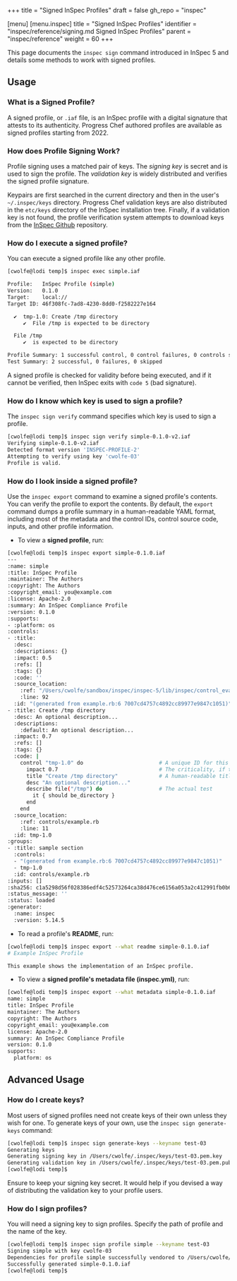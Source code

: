 +++
title = "Signed InSpec Profiles"
draft = false
gh_repo = "inspec"

[menu]
  [menu.inspec]
    title = "Signed InSpec Profiles"
    identifier = "inspec/reference/signing.md Signed InSpec Profiles"
    parent = "inspec/reference"
    weight = 60
+++

This page documents the `inspec sign` command introduced in InSpec 5 and details some methods to work with signed profiles.

## Usage

### What is a Signed Profile?

A signed profile, or `.iaf` file, is an InSpec profile with a digital signature that attests to its authenticity. Progress Chef authored profiles are available as signed profiles starting from 2022.

### How does Profile Signing Work?

Profile signing uses a matched pair of keys. The _signing key_ is secret and is used to sign the profile. The _validation key_ is widely distributed and verifies the signed profile signature.

Keypairs are first searched in the current directory and then in the user's `~/.inspec/keys` directory. Progress Chef validation keys are also distributed in the `etc/keys` directory of the InSpec installation tree. Finally, if a validation key is not found, the profile verification system attempts to download keys from the [InSpec Github](https://github.com/inspec/inspec/tree/main/etc/keys) repository.

### How do I execute a signed profile?

You can execute a signed profile like any other profile.

```bash
[cwolfe@lodi temp]$ inspec exec simple.iaf

Profile:   InSpec Profile (simple)
Version:   0.1.0
Target:    local://
Target ID: 46f308fc-7ad8-4230-8dd0-f2582227e164

  ✔  tmp-1.0: Create /tmp directory
     ✔  File /tmp is expected to be directory

  File /tmp
     ✔  is expected to be directory

Profile Summary: 1 successful control, 0 control failures, 0 controls skipped
Test Summary: 2 successful, 0 failures, 0 skipped
```

A signed profile is checked for validity before being executed, and if it cannot be verified, then InSpec exits with `code 5` (bad signature).

### How do I know which key is used to sign a profile?

The `inspec sign verify` command specifies which key is used to sign a profile.

```bash
[cwolfe@lodi temp]$ inspec sign verify simple-0.1.0-v2.iaf
Verifying simple-0.1.0-v2.iaf
Detected format version 'INSPEC-PROFILE-2'
Attempting to verify using key 'cwolfe-03'
Profile is valid.
```

### How do I look inside a signed profile?

Use the `inspec export` command to examine a signed profile's contents. You can verify the profile to export the contents. By default, the `export` command dumps a profile summary in a human-readable YAML format, including most of the metadata and the control IDs, control source code, inputs, and other profile information.

- To view a **signed profile**, run:

```bash
[cwolfe@lodi temp]$ inspec export simple-0.1.0.iaf
---
:name: simple
:title: InSpec Profile
:maintainer: The Authors
:copyright: The Authors
:copyright_email: you@example.com
:license: Apache-2.0
:summary: An InSpec Compliance Profile
:version: 0.1.0
:supports:
- :platform: os
:controls:
- :title:
  :desc:
  :descriptions: {}
  :impact: 0.5
  :refs: []
  :tags: {}
  :code: ''
  :source_location:
    :ref: "/Users/cwolfe/sandbox/inspec/inspec-5/lib/inspec/control_eval_context.rb"
    :line: 92
  :id: "(generated from example.rb:6 7007cd4757c4892cc89977e9847c1051)"
- :title: Create /tmp directory
  :desc: An optional description...
  :descriptions:
    :default: An optional description...
  :impact: 0.7
  :refs: []
  :tags: {}
  :code: |
    control "tmp-1.0" do                        # A unique ID for this control
      impact 0.7                                # The criticality, if this control fails.
      title "Create /tmp directory"             # A human-readable title
      desc "An optional description..."
      describe file("/tmp") do                  # The actual test
        it { should be_directory }
      end
    end
  :source_location:
    :ref: controls/example.rb
    :line: 11
  :id: tmp-1.0
:groups:
- :title: sample section
  :controls:
  - "(generated from example.rb:6 7007cd4757c4892cc89977e9847c1051)"
  - tmp-1.0
  :id: controls/example.rb
:inputs: []
:sha256: c1a5298d56f028386edf4c52573264ca38d476ce6156a053a2c412991fb0b646
:status_message: ''
:status: loaded
:generator:
  :name: inspec
  :version: 5.14.5
```

- To read a profile's **README**, run:

```bash
[cwolfe@lodi temp]$ inspec export --what readme simple-0.1.0.iaf
# Example InSpec Profile

This example shows the implementation of an InSpec profile.

```

- To view a **signed profile's metadata file (inspec.yml)**, run:

```bash
[cwolfe@lodi temp]$ inspec export --what metadata simple-0.1.0.iaf
name: simple
title: InSpec Profile
maintainer: The Authors
copyright: The Authors
copyright_email: you@example.com
license: Apache-2.0
summary: An InSpec Compliance Profile
version: 0.1.0
supports:
  platform: os
```

## Advanced Usage

### How do I create keys?

Most users of signed profiles need not create keys of their own unless they wish for one. To generate keys of your own, use the `inspec sign generate-keys` command:

```bash
[cwolfe@lodi temp]$ inspec sign generate-keys --keyname test-03
Generating keys
Generating signing key in /Users/cwolfe/.inspec/keys/test-03.pem.key
Generating validation key in /Users/cwolfe/.inspec/keys/test-03.pem.pub
[cwolfe@lodi temp]$
```

Ensure to keep your signing key secret. It would help if you devised a way of distributing the validation key to your profile users.

### How do I sign profiles?

You will need a signing key to sign profiles. Specify the path of profile and the name of the key.

```bash
[cwolfe@lodi temp]$ inspec sign profile simple --keyname test-03
Signing simple with key cwolfe-03
Dependencies for profile simple successfully vendored to /Users/cwolfe/sandbox/inspec/inspec-5/temp/simple/vendor
Successfully generated simple-0.1.0.iaf
[cwolfe@lodi temp]$
```
